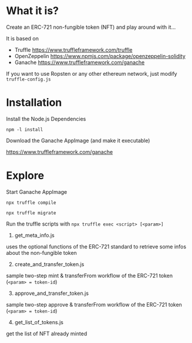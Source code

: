 # What it is?
Create an ERC-721 non-fungible token (NFT) and play around with it...

It is based on
- Truffle https://www.truffleframework.com/truffle
- OpenZeppelin https://www.npmjs.com/package/openzeppelin-solidity
- Ganache  https://www.truffleframework.com/ganache

If you want to use Ropsten or any other ethereum network, just modify `truffle-config.js`

# Installation

Install the Node.js Dependencies

`npm -l install`

Download the Ganache AppImage  (and make it executable)


https://www.truffleframework.com/ganache

# Explore

Start Ganache AppImage

`npx truffle compile`

`npx truffle migrate`

Run the truffle scripts with
`npx truffle exec <script> [<param>]`

1. get_meta_info.js

uses the optional functions of the ERC-721 standard to retrieve some infos about the non-fungible token 

2. create_and_transfer_token.js 

sample two-step mint & transferFrom workflow of the ERC-721 token (`<param> = token-id`)

3. approve_and_transfer_token.js

sample two-step approve & transferFrom workflow of the ERC-721 token (`<param> = token-id`)

4. get_list_of_tokens.js

get the list of NFT already minted 

